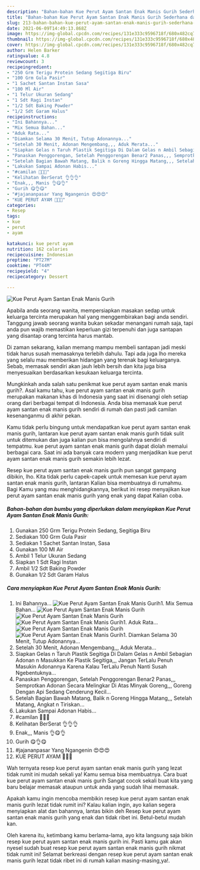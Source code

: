 ```yaml
---
description: "Bahan-bahan Kue Perut Ayam Santan Enak Manis Gurih Sederhana dan Mudah Dibuat"
title: "Bahan-bahan Kue Perut Ayam Santan Enak Manis Gurih Sederhana dan Mudah Dibuat"
slug: 213-bahan-bahan-kue-perut-ayam-santan-enak-manis-gurih-sederhana-dan-mudah-dibuat
date: 2021-06-09T14:49:13.868Z
image: https://img-global.cpcdn.com/recipes/131e333c9596718f/680x482cq70/kue-perut-ayam-santan-enak-manis-gurih-foto-resep-utama.jpg
thumbnail: https://img-global.cpcdn.com/recipes/131e333c9596718f/680x482cq70/kue-perut-ayam-santan-enak-manis-gurih-foto-resep-utama.jpg
cover: https://img-global.cpcdn.com/recipes/131e333c9596718f/680x482cq70/kue-perut-ayam-santan-enak-manis-gurih-foto-resep-utama.jpg
author: Helen Barker
ratingvalue: 4.8
reviewcount: 3
recipeingredient:
- "250 Grm Terigu Protein Sedang Segitiga Biru"
- "100 Grm Gula Pasir"
- "1 Sachet Santan Instan Sasa"
- "100 Ml Air"
- "1 Telur Ukuran Sedang"
- "1 Sdt Ragi Instan"
- "1/2 Sdt Baking Powder"
- "1/2 Sdt Garam Halus"
recipeinstructions:
- "Ini Bahannya..."
- "Mix Semua Bahan..."
- "Aduk Rata..."
- "Diamkan Selama 30 Menit, Tutup Adonannya..."
- "Setelah 30 Menit, Adonan Mengembang,,, Aduk Merata..."
- "Siapkan Gelas n Taruh Plastik Segitiga Di Dalam Gelas n Ambil Sebagian Adonan n Masukkan Ke Plastik Segitiga,,, Jangan TerLalu Penuh Masukin Adonannya Karena Kalau TerLalu Penuh Nanti Susah Ngebentuknya..."
- "Panaskan Penggorengan, Setelah Penggorengan Benar2 Panas,,, Semprotkan Adonan Secara Melingkar Di Atas Minyak Goreng,,, Goreng Dengan Api Sedang Cenderung Kecil..."
- "Setelah Bagian Bawah Matang, Balik n Goreng Hingga Matang,,, Setelah Matang, Angkat n Tiriskan..."
- "Lakukan Sampai Adonan Habis..."
- "#camilan 🐔🐔🐔"
- "Kelihatan BerSerat 👌👌👌"
- "Enak,,, Manis 👌😋👌"
- "Gurih 😋👌😋"
- "#jajananpasar Yang Ngangenin 😍😍😍"
- "KUE PERUT AYAM 💛💛💛"
categories:
- Resep
tags:
- kue
- perut
- ayam

katakunci: kue perut ayam 
nutrition: 162 calories
recipecuisine: Indonesian
preptime: "PT27M"
cooktime: "PT44M"
recipeyield: "4"
recipecategory: Dessert

---
```



![Kue Perut Ayam Santan Enak Manis Gurih](https://img-global.cpcdn.com/recipes/131e333c9596718f/680x482cq70/kue-perut-ayam-santan-enak-manis-gurih-foto-resep-utama.jpg)

Apabila anda seorang wanita, mempersiapkan masakan sedap untuk keluarga tercinta merupakan hal yang menggembirakan bagi anda sendiri. Tanggung jawab seorang  wanita bukan sekadar menangani rumah saja, tapi anda pun wajib memastikan keperluan gizi terpenuhi dan juga santapan yang disantap orang tercinta harus mantab.

Di zaman  sekarang, kalian memang mampu membeli santapan jadi meski tidak harus susah memasaknya terlebih dahulu. Tapi ada juga lho mereka yang selalu mau memberikan hidangan yang terenak bagi keluarganya. Sebab, memasak sendiri akan jauh lebih bersih dan kita juga bisa menyesuaikan berdasarkan kesukaan keluarga tercinta. 



Mungkinkah anda salah satu penikmat kue perut ayam santan enak manis gurih?. Asal kamu tahu, kue perut ayam santan enak manis gurih merupakan makanan khas di Indonesia yang saat ini disenangi oleh setiap orang dari berbagai tempat di Indonesia. Anda bisa memasak kue perut ayam santan enak manis gurih sendiri di rumah dan pasti jadi camilan kesenanganmu di akhir pekan.

Kamu tidak perlu bingung untuk mendapatkan kue perut ayam santan enak manis gurih, lantaran kue perut ayam santan enak manis gurih tidak sulit untuk ditemukan dan juga kalian pun bisa mengolahnya sendiri di tempatmu. kue perut ayam santan enak manis gurih dapat diolah memalui berbagai cara. Saat ini ada banyak cara modern yang menjadikan kue perut ayam santan enak manis gurih semakin lebih lezat.

Resep kue perut ayam santan enak manis gurih pun sangat gampang dibikin, lho. Kita tidak perlu capek-capek untuk memesan kue perut ayam santan enak manis gurih, lantaran Kalian bisa membuatnya di rumahmu. Bagi Kamu yang mau menghidangkannya, berikut ini resep menyajikan kue perut ayam santan enak manis gurih yang enak yang dapat Kalian coba.

<!--inarticleads1-->

##### Bahan-bahan dan bumbu yang diperlukan dalam menyiapkan Kue Perut Ayam Santan Enak Manis Gurih:

1. Gunakan 250 Grm Terigu Protein Sedang, Segitiga Biru
1. Sediakan 100 Grm Gula Pasir
1. Sediakan 1 Sachet Santan Instan, Sasa
1. Gunakan 100 Ml Air
1. Ambil 1 Telur Ukuran Sedang
1. Siapkan 1 Sdt Ragi Instan
1. Ambil 1/2 Sdt Baking Powder
1. Gunakan 1/2 Sdt Garam Halus




<!--inarticleads2-->

##### Cara menyiapkan Kue Perut Ayam Santan Enak Manis Gurih:

1. Ini Bahannya...
<img src="https://img-global.cpcdn.com/steps/e5778aa380cecbf6/160x128cq70/kue-perut-ayam-santan-enak-manis-gurih-langkah-memasak-1-foto.jpg" alt="Kue Perut Ayam Santan Enak Manis Gurih">1. Mix Semua Bahan...
<img src="https://img-global.cpcdn.com/steps/7f7e51046e7baf47/160x128cq70/kue-perut-ayam-santan-enak-manis-gurih-langkah-memasak-2-foto.jpg" alt="Kue Perut Ayam Santan Enak Manis Gurih"><img src="https://img-global.cpcdn.com/steps/cdc7e5006c34bfb6/160x128cq70/kue-perut-ayam-santan-enak-manis-gurih-langkah-memasak-2-foto.jpg" alt="Kue Perut Ayam Santan Enak Manis Gurih"><img src="https://img-global.cpcdn.com/steps/e901f99b47546b5f/160x128cq70/kue-perut-ayam-santan-enak-manis-gurih-langkah-memasak-2-foto.jpg" alt="Kue Perut Ayam Santan Enak Manis Gurih">1. Aduk Rata...
<img src="https://img-global.cpcdn.com/steps/ed41855534a60df7/160x128cq70/kue-perut-ayam-santan-enak-manis-gurih-langkah-memasak-3-foto.jpg" alt="Kue Perut Ayam Santan Enak Manis Gurih"><img src="https://img-global.cpcdn.com/steps/375343caf3cb7597/160x128cq70/kue-perut-ayam-santan-enak-manis-gurih-langkah-memasak-3-foto.jpg" alt="Kue Perut Ayam Santan Enak Manis Gurih">1. Diamkan Selama 30 Menit, Tutup Adonannya...
1. Setelah 30 Menit, Adonan Mengembang,,, Aduk Merata...
1. Siapkan Gelas n Taruh Plastik Segitiga Di Dalam Gelas n Ambil Sebagian Adonan n Masukkan Ke Plastik Segitiga,,, Jangan TerLalu Penuh Masukin Adonannya Karena Kalau TerLalu Penuh Nanti Susah Ngebentuknya...
1. Panaskan Penggorengan, Setelah Penggorengan Benar2 Panas,,, Semprotkan Adonan Secara Melingkar Di Atas Minyak Goreng,,, Goreng Dengan Api Sedang Cenderung Kecil...
1. Setelah Bagian Bawah Matang, Balik n Goreng Hingga Matang,,, Setelah Matang, Angkat n Tiriskan...
1. Lakukan Sampai Adonan Habis...
1. #camilan 🐔🐔🐔
1. Kelihatan BerSerat 👌👌👌
1. Enak,,, Manis 👌😋👌
1. Gurih 😋👌😋
1. #jajananpasar Yang Ngangenin 😍😍😍
1. KUE PERUT AYAM 💛💛💛




Wah ternyata resep kue perut ayam santan enak manis gurih yang lezat tidak rumit ini mudah sekali ya! Kamu semua bisa membuatnya. Cara buat kue perut ayam santan enak manis gurih Sangat cocok sekali buat kita yang baru belajar memasak ataupun untuk anda yang sudah lihai memasak.

Apakah kamu ingin mencoba membikin resep kue perut ayam santan enak manis gurih lezat tidak rumit ini? Kalau kalian ingin, ayo kalian segera menyiapkan alat dan bahannya, lantas bikin deh Resep kue perut ayam santan enak manis gurih yang enak dan tidak ribet ini. Betul-betul mudah kan. 

Oleh karena itu, ketimbang kamu berlama-lama, ayo kita langsung saja bikin resep kue perut ayam santan enak manis gurih ini. Pasti kamu gak akan nyesel sudah buat resep kue perut ayam santan enak manis gurih nikmat tidak rumit ini! Selamat berkreasi dengan resep kue perut ayam santan enak manis gurih lezat tidak ribet ini di rumah kalian masing-masing,ya!.

